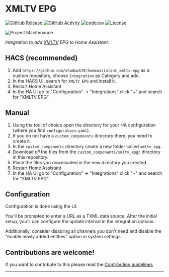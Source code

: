 # XMLTV EPG

[![GitHub Release][releases-shield]][releases]
[![GitHub Activity][commits-shield]][commits]
[![codecov](https://codecov.io/github/shadow578/homeassistant_xmltv-epg/graph/badge.svg?token=HGS6DNA4LE)](https://codecov.io/github/shadow578/homeassistant_xmltv-epg)
[![License][license-shield]](LICENSE)

![Project Maintenance][maintenance-shield]




_Integration to add [XMLTV][xmltv_wiki] EPG to Home Assistant._

## HACS (recommended)

1. Add `https://github.com/shadow578/homeassistant_xmltv-epg` as a custom repository, choose `Integration` as Category and add.
2. In the HACS UI, search for `XMLTV EPG` and install it.
3. Restart Home Assistant
4. In the HA UI go to "Configuration" -> "Integrations" click "+" and search for "XMLTV EPG"

## Manual

1. Using the tool of choice open the directory for your HA configuration (where you find `configuration.yaml`).
1. If you do not have a `custom_components` directory there, you need to create it.
2. In the `custom_components` directory create a new folder called `xmltv_epg`.
3. Download _all_ the files from the `custom_components/xmltv_epg/` directory in this repository.
4. Place the files you downloaded in the new directory you created.
5. Restart Home Assistant
6. In the HA UI go to "Configuration" -> "Integrations" click "+" and search for "XMLTV EPG"

## Configuration

Configuration is done using the UI.


You'll be prompted to enter a URL as a TXML data source.
After the initial setup, you'll can configure the update interval in the integration options.

Additionally, consider disabling all channels you don't need and disable the "enable newly added entities" option in system settings.

## Contributions are welcome!

If you want to contribute to this please read the [Contribution guidelines](CONTRIBUTING.md)

***

[xmltv_wiki]: https://wiki.xmltv.org/index.php/XMLTVFormat
[commits-shield]: https://img.shields.io/github/commit-activity/y/shadow578/homeassistant_xmltv-epg.svg?style=for-the-badge
[commits]: https://github.com/shadow578/homeassistant_xmltv-epg/commits/main
[license-shield]: https://img.shields.io/github/license/shadow578/homeassistant_xmltv-epg.svg?style=for-the-badge
[maintenance-shield]: https://img.shields.io/badge/maintainer-%40shadow578-blue.svg?style=for-the-badge
[releases-shield]: https://img.shields.io/github/release/shadow578/homeassistant_xmltv-epg.svg?style=for-the-badge
[releases]: https://github.com/shadow578/homeassistant_xmltv-epg/releases

